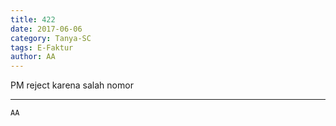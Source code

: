 ```yaml
---
title: 422
date: 2017-06-06
category: Tanya-SC
tags: E-Faktur
author: AA
---
```


PM reject karena salah nomor

---



`AA`
